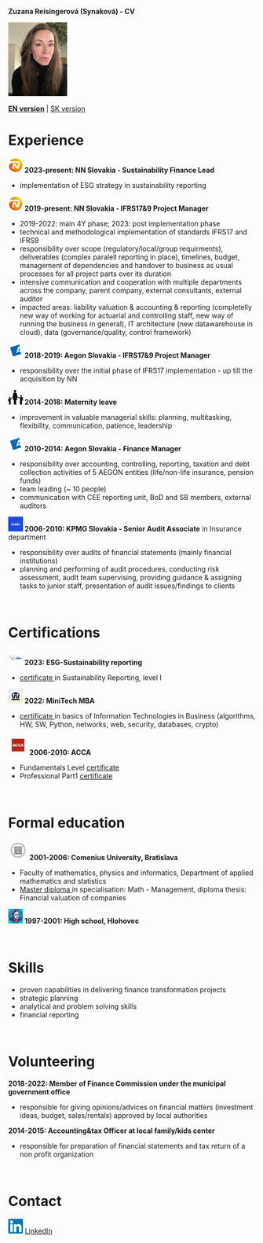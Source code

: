 **Zuzana Reisingerová (Synaková) - CV**

<img src="profile pic-min.jpg" width="120" height="150">

[**EN version**](README.md) | [SK version](README_SK.md) 

# Experience
**<img src="NN logo.jpeg" width="30" height="30"> 2023-present: NN Slovakia - Sustainability Finance Lead** 
* implementation of ESG strategy in sustainability reporting

**<img src="NN logo.jpeg" width="30" height="30"> 2019-present: NN Slovakia - IFRS17&9 Project Manager** 
* 2019-2022: main 4Y phase; 2023: post implementation phase
* technical and methodological implementation of standards IFRS17 and IFRS9 
* responsibility over scope (regulatory/local/group requirments), deliverables (complex paralell reporting in place), timelines, budget, management of dependencies and handover to business as usual processes for all project parts over its duration 
* intensive communication and cooperation with multiple departments across the company, parent company, external consultants, external auditor
* impacted areas: liability valuation & accounting & reporting (completelly new way of working for actuarial and controlling staff, new way of running the business in general), IT architecture (new datawarehouse in cloud), data (governance/quality, control framework) 
  
**<img src="Aegon logo.jpeg" width="30" height="30"> 2018-2019: Aegon Slovakia - IFRS17&9 Project Manager**
* responsibility over the initial phase of IFRS17 implementation - up till the acquisition by NN  

**<img src="maternity2.png" width="30" height="30"> 2014-2018: Maternity leave** 
* improvement in valuable managerial skills: planning, multitasking, flexibility, communication, patience, leadership

**<img src="Aegon logo.jpeg" width="30" height="30"> 2010-2014: Aegon Slovakia - Finance Manager** 
* responsibility over accounting, controlling,  reporting, taxation and debt collection activities of 5 AEGON entities (life/non-life insurance, pension funds) 
* team leading (~ 10 people) 
* communication with CEE reporting unit, BoD and SB members, external auditors

**<img src="kpmg logo.jpeg" width="30" height="30"> 2006-2010: KPMG Slovakia - Senior Audit Associate** in Insurance department 
* responsibility over audits of financial statements (mainly financial institutions) 
* planning and performing of audit procedures, conducting risk assessment, audit team supervising, providing guidance & assigning tasks to junior staff, presentation of audit issues/findings to clients

<br>

# Certifications
**<img src="kpmg institute logo.jpg" width="30" height="30"> 2023: ESG-Sustainability reporting**
*  <a href="KPMG ESG certifikat.jpg"> certificate </a> in Sustainability Reporting, level I 

**<img src="MiniTech logo.jpeg" width="30" height="30"> 2022: MiniTech MBA**
*  <a href="Reisingerova_MiniTechMBA_EN certificate.pdf"> certificate </a> in basics of Information Technologies in Business (algorithms, HW, SW, Python, networks, web, security, databases, crypto) 

**<img src="ACCA logo.jpeg" width="40" height="40"> 2006-2010: ACCA** 
* Fundamentals Level <a href="Reisingerova_ACCA_Fundamentals Level.pdf">certificate </a> 
* Professional Part1 <a href="Reisingerova_ACCA_Professional Part1.pdf">certificate </a> 

<br>

# Formal education 
**<img src="UK logo.jpeg" width="40" height="40"> 2001-2006: Comenius University, Bratislava** 

* Faculty of mathematics, physics and informatics, Department of applied mathematics and statistics 
* <a href="diplom.pdf"> Master diploma </a> in specialisation: Math - Management, diploma thesis: Financial valuation of companies 
 
**<img src="gymnazium logo.jpeg" width="30" height="30"> 1997-2001: High school, Hlohovec**

<br>

# Skills
* proven capabilities in delivering finance transformation projects 
* strategic planning 
* analytical and problem solving skills
* financial reporting

<br>

# Volunteering
**2018-2022: Member of Finance Commission under the municipal government office**
* responsible for giving opinions/advices on financial matters (investment ideas, budget, sales/rentals) approved by local authorities 

**2014-2015: Accounting&tax Officer at local family/kids center**
* responsible for preparation of financial statements and tax return of a non profit organization

<br>

# Contact
<img src="LinkedIn logo.png" width="30" height="30"> 
<a href="https://www.linkedin.com/in/zuzana-reisingerova-388977152/">LinkedIn</a> 
